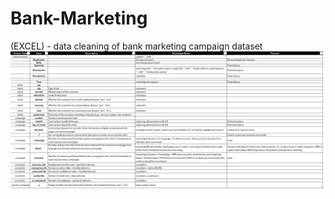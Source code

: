 # Bank-Marketing
(EXCEL) -  data cleaning of bank marketing campaign dataset
<img src= https://github.com/AndyeliSays/Bank-Marketing/blob/main/assets/cleaning_process.png>
